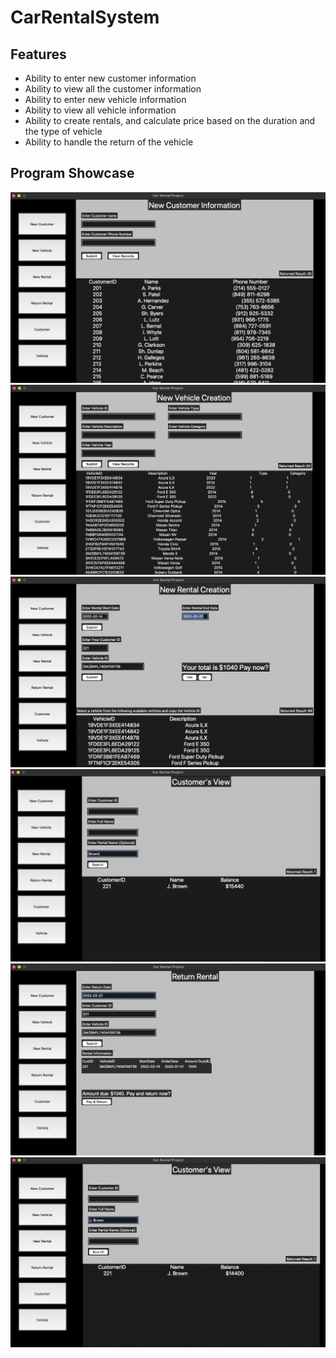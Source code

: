 # CarRentalSystem

## Features

- Ability to enter new customer information
- Ability to view all the customer information
- Ability to enter new vehicle information
- Ability to view all vehicle information
- Ability to create rentals, and calculate price based on the duration and the type of vehicle
- Ability to handle the return of the vehicle

## Program Showcase

![](showcase/one.png)
![](showcase/two.png)
![](showcase/three.png)
![](showcase/four.png)
![](showcase/five.png)
![](showcase/six.png)
